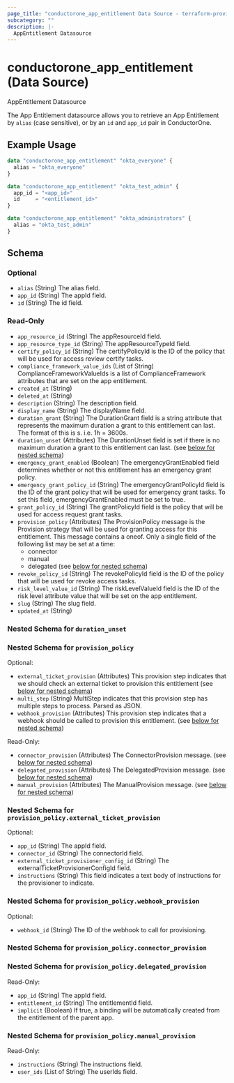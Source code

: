 ```yaml
---
page_title: "conductorone_app_entitlement Data Source - terraform-provider-conductorone"
subcategory: ""
description: |-
  AppEntitlement Datasource
---
```


# conductorone_app_entitlement (Data Source)

AppEntitlement Datasource

The App Entitlement datasource allows you to retrieve an App Entitlement by `alias` (case sensitive), or by an `id` and `app_id` pair in ConductorOne.

## Example Usage

```terraform
data "conductorone_app_entitlement" "okta_everyone" {
  alias = "okta_everyone"
}

data "conductorone_app_entitlement" "okta_test_admin" {
  app_id = "<app_id>"
  id     = "<entitlement_id>"
}

data "conductorone_app_entitlement" "okta_administrators" {
  alias = "okta_test_admin"
}
```

<!-- schema generated by tfplugindocs -->
## Schema

### Optional

- `alias` (String) The alias field.
- `app_id` (String) The appId field.
- `id` (String) The id field.

### Read-Only

- `app_resource_id` (String) The appResourceId field.
- `app_resource_type_id` (String) The appResourceTypeId field.
- `certify_policy_id` (String) The certifyPolicyId is the ID of the policy that will be used for access review certify tasks.
- `compliance_framework_value_ids` (List of String) ComplianceFrameworkValueIds is a list of ComplianceFramework attributes that are set on the app entitlement.
- `created_at` (String)
- `deleted_at` (String)
- `description` (String) The description field.
- `display_name` (String) The displayName field.
- `duration_grant` (String) The DurationGrant field is a string attribute that represents the maximum duration a grant to this entitlement can last. 
				The format of this is <time in seconds>s. i.e. 1h = 3600s.
- `duration_unset` (Attributes) The DurationUnset field is set if there is no maximum duration a grant to this entitlement can last. (see [below for nested schema](#nestedatt--duration_unset))
- `emergency_grant_enabled` (Boolean) The emergencyGrantEnabled field determines whether or not this entitlement has an emergency grant policy.
- `emergency_grant_policy_id` (String) The emergencyGrantPolicyId field is the ID of the grant policy that will be used for emergency grant tasks. 
				To set this field, emergencyGrantEnabled must be set to true.
- `grant_policy_id` (String) The grantPolicyId field is the policy that will be used for access request grant tasks.
- `provision_policy` (Attributes) The ProvisionPolicy message is the Provision strategy that will be used for granting access for this entitlement.
This message contains a oneof. Only a single field of the following list may be set at a time:
  - connector
  - manual
  - delegated (see [below for nested schema](#nestedatt--provision_policy))
- `revoke_policy_id` (String) The revokePolicyId field is the ID of the policy that will be used for revoke access tasks.
- `risk_level_value_id` (String) The riskLevelValueId field is the ID of the risk level attribute value that will be set on the app entitlement.
- `slug` (String) The slug field.
- `updated_at` (String)

<a id="nestedatt--duration_unset"></a>
### Nested Schema for `duration_unset`


<a id="nestedatt--provision_policy"></a>
### Nested Schema for `provision_policy`

Optional:

- `external_ticket_provision` (Attributes) This provision step indicates that we should check an external ticket to provision this entitlement (see [below for nested schema](#nestedatt--provision_policy--external_ticket_provision))
- `multi_step` (String) MultiStep indicates that this provision step has multiple steps to process. Parsed as JSON.
- `webhook_provision` (Attributes) This provision step indicates that a webhook should be called to provision this entitlement. (see [below for nested schema](#nestedatt--provision_policy--webhook_provision))

Read-Only:

- `connector_provision` (Attributes) The ConnectorProvision message. (see [below for nested schema](#nestedatt--provision_policy--connector_provision))
- `delegated_provision` (Attributes) The DelegatedProvision message. (see [below for nested schema](#nestedatt--provision_policy--delegated_provision))
- `manual_provision` (Attributes) The ManualProvision message. (see [below for nested schema](#nestedatt--provision_policy--manual_provision))

<a id="nestedatt--provision_policy--external_ticket_provision"></a>
### Nested Schema for `provision_policy.external_ticket_provision`

Optional:

- `app_id` (String) The appId field.
- `connector_id` (String) The connectorId field.
- `external_ticket_provisioner_config_id` (String) The externalTicketProvisionerConfigId field.
- `instructions` (String) This field indicates a text body of instructions for the provisioner to indicate.


<a id="nestedatt--provision_policy--webhook_provision"></a>
### Nested Schema for `provision_policy.webhook_provision`

Optional:

- `webhook_id` (String) The ID of the webhook to call for provisioning.


<a id="nestedatt--provision_policy--connector_provision"></a>
### Nested Schema for `provision_policy.connector_provision`


<a id="nestedatt--provision_policy--delegated_provision"></a>
### Nested Schema for `provision_policy.delegated_provision`

Read-Only:

- `app_id` (String) The appId field.
- `entitlement_id` (String) The entitlementId field.
- `implicit` (Boolean) If true, a binding will be automatically created from the entitlement of the parent app.


<a id="nestedatt--provision_policy--manual_provision"></a>
### Nested Schema for `provision_policy.manual_provision`

Read-Only:

- `instructions` (String) The instructions field.
- `user_ids` (List of String) The userIds field.